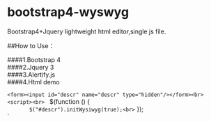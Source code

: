 # bootstrap4-wyswyg
Bootstrap4+Jquery  lightweight html editor,single js file.

##How to Use：
  
####1.Bootstrap 4 <br>
####2.Jquery 3<br>
####3.Alertify.js <br>
####4.Html demo<br>

`<form><input id="descr" name="descr" type="hidden"/></form><br>
`<script src="${relpath}/bootstrap/js/bootstrap-wysiwyg.js"></script><br>
`<script><br>
`    $(function () {<br>
`        $("#descr").initWysiwyg(true);<br>
`   });<br>
`</script><br>

